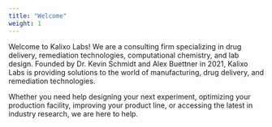 ```yaml
---
title: "Welcome"
weight: 1
---
```


Welcome to Kalixo Labs! We are a consulting firm specializing in drug delivery, remediation technologies, computational chemistry, and lab design.
Founded by Dr. Kevin Schmidt and Alex Buettner in 2021, Kalixo Labs is providing solutions to the world of manufacturing, drug delivery, and remediation technologies.

Whether you need help designing your next experiment, optimizing your production facility, improving your product line, or accessing the latest in industry research, we are here to help.
